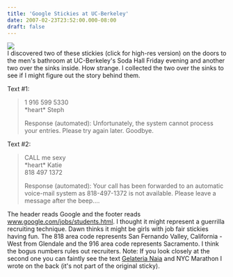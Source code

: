 ```yaml
---
title: 'Google Stickies at UC-Berkeley'
date: 2007-02-23T23:52:00.000-08:00
draft: false
---
```


[![](/images/google-stickies320.jpg)](/images/google-stickies.jpg)  
I discovered two of these stickies (click for high-res version) on the doors to the men's bathroom at UC-Berkeley's Soda Hall Friday evening and another two over the sinks inside. How strange. I collected the two over the sinks to see if I might figure out the story behind them.  
  
Text #1:  

> 1 916 599 5330  
> \*heart\* Steph  
>   
> Response (automated): Unfortunately, the system cannot process your entries. Please try again later. Goodbye.  

Text #2:  

> CALL me sexy  
> \*heart\* Katie  
> 818 497 1372  
>   
> Response (automated): Your call has been forwarded to an automatic voice-mail system as 818-497-1372 is not available. Please leave a message after the beep....  

The header reads Google and the footer reads www.google.com/jobs/students.html. I thought it might represent a guerrilla recruiting technique. Dawn thinks it might be girls with job fair stickies having fun. The 818 area code represents San Fernando Valley, California - West from Glendale and the 916 area code represents Sacramento. I think the bogus numbers rules out recruiters. Note: If you look closely at the second one you can faintly see the text [Gelateria Nai](http://www.gelaterianaia.com/)[a](http://www.gelaterianaia.com/) and NYC Marathon I wrote on the back (it's not part of the original sticky).